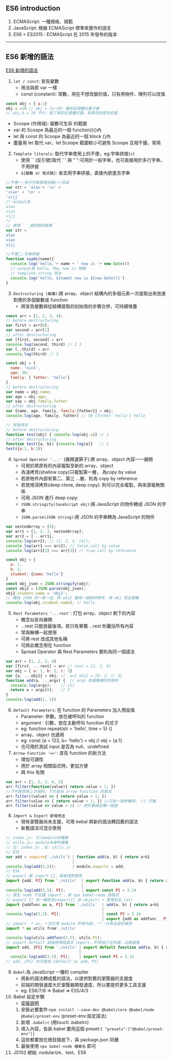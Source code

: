 ## ES6 introduction
1. ECMAScript:  一種規格、規範
2. JavaScript: 根據 ECMAScript 標準來實作的語言
3. ES6 = ES2015 : ECMAScript 在 2015 年發布的版本
***

## ES6 新增的語法
[ES6 新增的語法](https://github.com/DrkSephy/es6-cheatsheet)
1. `let / const`: 宣告變數
   * 用法與原 var 一樣
   * const (constant): 常數，用在不想改變的值，只有用物件、陣列可以改值
```JavaScript
const obj = { a:1}
obj.a =10 // obj = {a:10} 儲存記憶體位置不變
// obj.b = 10 不行，給了新的記憶體位置，有更改到原先的值
```
   * Scoope (作用域): 變數可生存 的範圍
   * var 的 Scoope 為最近的一個 function(){}內
   * let 與 const 的 Scoope 為最近的一個 block {}內
   * 盡量用 let 取代 var，let Scoope 範圍較小可避免 Scoope 互相干擾，常用
2. `Template literals`: 取代字串使用上的不便，eg:字串拼接(+)
   * 使用 `` (反引號)取代 ' ' 與 " ":可用於一般字串，也可直接用於多行字串，不用拼接
   * `${變數 or 程式碼}`: 省去用字串拼接，直接內嵌進去字串
```JavaScript
//不便一:多行字串需用拼接(+)完成
var str = 'alan'+ '\n' +
'vian' + '\n' +
'vijj'
/* output為
alan
vian
vijj
*/
// 使用 `` 達到相同效果
var str = `
alan
vian
vijj
`
//不便二:字串拼接
function sayHi(name){
  console.log('hello,'+ name + ' now is '+ new Date())
  // output為 hello, May now is 時間
  // template string 用法
  console.log('hello, ${name} now is ${new Date()}')
}
```
3. `Destructuring (解構)`:將 array、object 結構內的多個元素一次提取出來放進對應的多個變數或 function
   * 將宣告變數與從結構提取的初始值的步驟合併，可持續堆疊
```JavaScript
const arr = [1, 2, 3, 4];
// before destructuring
var first = arr[0];
var second = arr[1]
// after destructuring
var [first, second] = arr
console.log(second, third) // 2 3
var [,,third] = arr
console.log(third) // 3

const obj = {
  name: 'nick',
  age: 30;
  family: { father: 'hello'}
}
// before destructuring
var name = obj.name;
var age = obj.age;
var say = obj.family.father
// after destructuring
var {name, age, family, family:{father}} = obj;
console.log(age, family, father) // 30 {father:'hello'} hello

// 其他用法
// before destructuring
function test(obj) { console.log(obj.a)} // 1
// after destructuring
function test({a, b}) {console.log(a)}   // 1
test({a:1, b:2})
```
4. `Spread Operator '...' `(展開運算子):將 array、object 內容一一展開
   * 可用於將原有的內容複製至新的 array、object
   * 為淺拷貝(shallow copy)只複製第一層， 為copy by value
   * 若原物件內部有第二、第三 ...層，則為 copy by reference
   * 若使用深拷貝(deep clone, deep copy): 則可以完全複製，與來源毫無關係
   * 可用 JSON 進行 deep copy:
   * `JSON.stringify(JavaScript obj)`:將 JavaScript 的物件轉成 JSON 的字串
   * `JSON.parse(JSON string)`:將 JSON 的字串轉為 JavaScript 的物件
```JavaScript
var nestedArray = [4];
var arr1 = [1, 2, 3, nestedArray];
var arr2 = [...arr1];
console.log(arr2); // [1, 2, 3, [4]];
console.log(arr1 === arr2); // false,call by value
console.log(arr1[3] === arr[3]) // true,call by reference

const obj = {
  a: 1,
  b: 2,
  student: {name:'hello'}
}
const obj_json = JSON.stringify(obj);
const obj2 = (JSON.parse(obj_json);
obj2.student.name = 'obj2';
// 藉由 JSON 的一來一往，將 obj2 變成一個新的物件，與 obj 完全脫離
console.log(obj.student.name); // hello

```
5. `Rest Parameters '...rest'`: 打包 array、object 剩下的內容
   * 概念似反向展開
   * ...rest 只能放最後項，若只有單獨 ...rest 則囊括所有內容
   * 常與解構一起使用
   * 可將 rest 改成其他名稱
   * 可將此概念用在 function
   * Spread Operator 與 Rest Parameters 實則為同一個語法
```JavaScript
var arr = [1, 2, 3, 4]
var [first, ...rest] = arr // rest = [2, 3, 4]
var obj = { a: 1, b: 2, c: 3}
var {a, ...obj2} = obj; //  a=1 obj2 = {b: 2, c: 3}
function add(a, ...args) {  // args 為很像陣列的物件
  console.log(args);    // [2]
  return a + args[0];   // 3
}
console.log(add(1, 2))
```
6. `Default Parameters`: 在 function 的 Parameters 加入預設值
   * Parameter: 參數，放在被呼叫的 function
   * argument : 引數，放在主動呼叫 function 的式子
   * eg: function repeat(str = 'hello', time = 5) {}
   * array、object 也適用
   * eg: const {a = 123, b= 'hello'} = obj // obj = {a:1}
   * 也可用於測試 input 是否為 null、undefined
7. `Arrow Function '=>'`: 宣告 function 的新方法
   * 增加可讀性
   * 用於 array 相關函式時，更加方便
   * 與 this 有關
```JavaScript
var arr = [1, 2, 3, 4, 5]
arr.filter(function(value){ return value > 1; })
//下列意思與上方相同，下方皆為 arrow function 的寫法
arr.filter((value) => { return value > 1; })
arr.filter(value => { return value > 1; }) //只有一個參數時，'()'可略
arr.filter(value => value > 1) // 用於單純回傳一個值
```
8. `Import & Export 新增用法`
   * 現有瀏覽器尚未支援，可用 bebal 將新的語法轉回舊的語法
   * 新舊語法可混合使用
```JavaScript
// index.js: 引入module的檔案
// utils.js: module本身的檔案
// 左: index.js ,右: utils.js
// ES5
var add = require('./utils') | function add(a, b) { return a+b}
                             |
console.log(add(3,5));       | module.exports = add;
// ES6
// export 與 inport {}，兩者成對使用
import {add, PI} from './utils'  | export function add(a, b) { return a+b}
                                 |
console.log(add(3,5), PI);       | export const PI = 3.14
// 原生 node 不支援 import ，用 npx babel-node 跑程式
// export {} 另一種用法(export{} 非 object) + 使用別名 (as)
import {addfunc as a, PI} from './utils'  | add(a, b) { return a+b}
                                          |
console.log(a(3,5), PI);                  | const PI = 3.14
                                          | export {add as addfunc , PI}
// import  * as，一次引用 module 所有內容，'*':代表全部的東西
import * as utils from'./utils'

console.log(utils.addfunc(3,5), utils.PI);
// export default 直接將預設函式 inport，不用加{}在外面，比較直覺
import add, {PI} from './utils' | export default function add(a, b) { return a+b}
                                |
  console.log(add(3,5), PI);    | export const PI = 3.14
// add, {PI} 也可寫成 {default as add, PI}
```
9. `Babel`:為 JavaScript 一種的 compiler
    * 將新的語法轉成舊的語法，以提供對舊的瀏覽器的支援度
    * 前端的開發速度大於瀏覽器開發速度，所以要提供更多工具支援
    * eg: ES6/7/8 => Babel => ES5/4/3
10. Babel 設定步驟
    * [安裝說明](https://babeljs.io/docs/en/next/babel-node.html)
    1. 安裝必要套件:`npm install --save-dev @babel/core @babel/node @babel/preset-env` (preset-env:設定語法)
    2. 新增 `.babelrc` (用touch .babelrc)
    3. 填入內容，告訴 babel 要用這個 preset:`{ "presets":["@babel/preset-env"]}`
    4. 這些都要放在根目錄底下，與 package.json 同層
    4. 最後使用 `npx babel-node 檔案名` 即可
11. JS102 總結: nodularize、test、ES6
